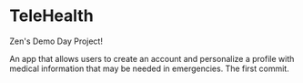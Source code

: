 # TeleHealth
Zen's Demo Day Project!

An app that allows users to create an account and personalize a profile with medical information
that may be needed in emergencies. The first commit.
